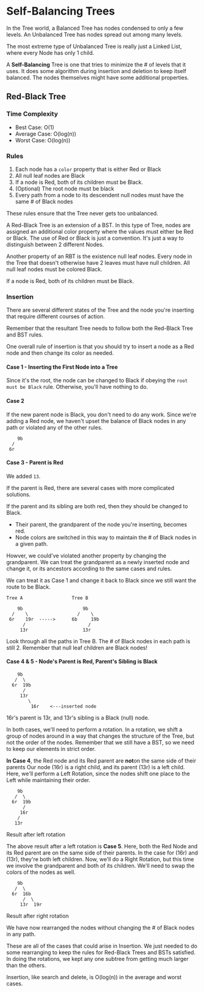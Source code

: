# Self-Balancing Trees

In the Tree world, a Balanced Tree has nodes condensed to only a few levels. An Unbalanced Tree has nodes spread out among many levels. 

The most extreme type of Unbalanced Tree is really just a Linked List, where every Node has only 1 child. 

A **Self-Balancing** Tree is one that tries to minimize the # of levels that it uses. It does some algorithm during insertion and deletion to keep itself balanced. The nodes themselves might have some additional properties. 


## Red-Black Tree

### Time Complexity
- Best Case: O(1)
- Average Case: O(log(n))
- Worst Case: O(log(n))



### Rules
1. Each node has a `color` property that is either Red or Black
2. All null leaf nodes are Black
3. If a node is Red, both of its children must be Black. 
4. (Optional) The root node must be black
5. Every path from a node to its descendent null nodes must have the same # of Black nodes 

These rules ensure that the Tree never gets too unbalanced.

A Red-Black Tree is an extension of a BST. In this type of Tree, nodes are assigned an additional color property where the values must either be Red or Black. 
    The use of Red or Black is just a convention. It's just a way to distinguish between 2 different Nodes. 

Another property of an RBT is the existence null leaf nodes. 
    Every node in the Tree that doesn't otherwise have 2 leaves must have null children. All null leaf nodes must be colored Black. 

If a node is Red, both of its children must be Black.


### Insertion
There are several different states of the Tree and the node you're inserting that require different courses of action. 

Remember that the resultant Tree needs to follow both the Red-Black Tree and BST rules. 

One overall rule of insertion is that you should try to insert a node as a Red node and then change its color as needed. 

#### Case 1 - Inserting the First Node into a Tree
Since it's the root, the node can be changed to Black if obeying the `root must be Black` rule. Otherwise, you'll have nothing to do. 


#### Case 2
If the new parent node is Black, you don't need to do any work. Since we're adding a Red node, we haven't upset the balance of Black nodes in any path or violated any of the other rules.

```
    9b
  /
 6r 
```


#### Case 3 - Parent is Red
We added `13`.

If the parent is Red, there are several cases with more complicated solutions. 

If the parent and its sibling are both red, then they should be changed to Black. 
- Their parent, the grandparent of the node you're inserting, becomes red. 
- Node colors are switched in this way to maintain the # of Black nodes in a given path. 

Howver, we could've violated another property by changing the grandparent. We can treat the grandparent as a newly inserted node and change it, or its ancestors according to the same cases and rules. 

We can treat it as Case 1 and change it back to Black since we still want the route to be Black. 

```
Tree A                  Tree B

    9b                      9b
  /    \                  /    \
 6r    19r  ----->      6b     19b
      /                       /
     13r                    13r
```

Look through all the paths in Tree B. The # of Black nodes in each path is still 2. 
    Remember that null leaf children are Black nodes!


#### Case 4 & 5 - Node's Parent is Red, Parent's Sibling is Black

```
    9b
   /  \
  6r  19b
      /
     13r
        \
         16r    <---inserted node 
```
16r's parent is 13r, and 13r's sibling is a Black (null) node.

In both cases, we'll need to perform a rotation. In a rotation, we shift a group of nodes around in a way that changes the structure of the Tree, but not the order of the nodes. 
    Remember that we still have a BST, so we need to keep our elements in strict order. 

**In Case 4**, the Red node and its Red parent are **not**on the same side of their parents
    Our node (16r) is a right child, and its parent (13r) is a left child.
    Here, we'll perform a Left Rotation, since the nodes shift one place to the Left while maintaining their order. 

```
    9b
   /  \
  6r  19b
      /
     16r
    /
   13r      
```
Result after left rotation

The above result after a left rotation is **Case 5**. Here, both the Red Node and its Red parent are on the same side of their parents.
    In the case for (16r) and (13r), they're both left children.
    Now, we'll do a Right Rotation, but this time we involve the grandparent and both of its children. We'll need to swap the colors of the nodes as well. 

```
    9b
   /  \
  6r  16b
      /  \
     13r  19r
```    
Result after right rotation

We have now rearranged the nodes without changing the # of Black nodes in any path. 

These are all of the cases that could arise in Insertion. We just needed to do some rearranging to keep the rules for Red-Black Trees and BSTs satisfied. 
    In doing the rotations, we kept any one subtree from getting much larger than the others. 

Insertion, like search and delete, is O(log(n)) in the average and worst cases. 